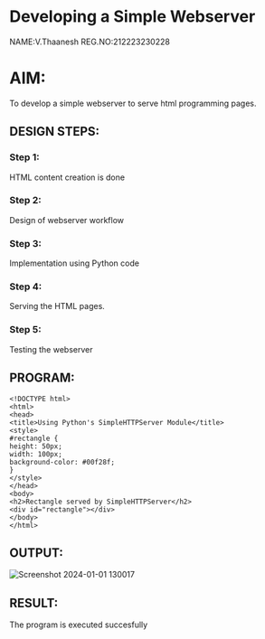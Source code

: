 # Developing a Simple Webserver
NAME:V.Thaanesh
REG.NO:212223230228

# AIM:

To develop a simple webserver to serve html programming pages.

## DESIGN STEPS:

### Step 1:

HTML content creation is done

### Step 2:

Design of webserver workflow

### Step 3:

Implementation using Python code

### Step 4:

Serving the HTML pages.

### Step 5:

Testing the webserver

## PROGRAM:
``````
<!DOCTYPE html>
<html>
<head>
<title>Using Python's SimpleHTTPServer Module</title>
<style>
#rectangle {
height: 50px;
width: 100px;
background-color: #00f28f;
}
</style>
</head>
<body>
<h2>Rectangle served by SimpleHTTPServer</h2>
<div id="rectangle"></div>
</body>
</html>
``````

## OUTPUT:
![Screenshot 2024-01-01 130017](https://github.com/vthaanesh22/webserver/assets/139373686/f12f2485-43a3-4e28-a47b-6bf20d6b811f)

## RESULT:
The program is executed succesfully
